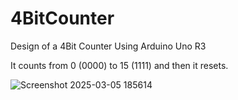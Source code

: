# 4BitCounter
Design of a 4Bit Counter Using Arduino Uno R3

It counts from 0 (0000) to 15 (1111) and then it resets.

![Screenshot 2025-03-05 185614](https://github.com/user-attachments/assets/1ebed7e9-d6a6-43d3-8a87-bbcee6b4e3ff)
